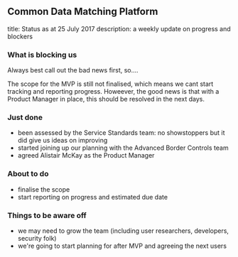 ## Common Data Matching Platform
title: Status as at 25 July 2017
description: a weekly update on progress and blockers


### What is blocking us
Always best call out the bad news first, so....

The scope for the MVP is still not finalised, which means we cant start tracking and reporting progress. Howeever, the good news is that with a Product Manager in place, this should be resolved in the next days.

### Just done
* been assessed by the Service Standards team: no showstoppers but it did give us ideas on improving
* started joining up our planning with the Advanced Border Controls team
* agreed Alistair McKay as the Product Manager

### About to do
* finalise the scope
* start reporting on progress and estimated due date

### Things to be aware off
* we may need to grow the team (including user researchers, developers, security folk)
* we're going to start planning for after MVP and agreeing the next users

